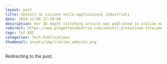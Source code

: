 ```yaml
---
layout: post
title: Sensori di visione nelle applicazioni industriali
date: 2024-11-06 17:39:00
description: Our 3D depth stitching article was published in italian magazene
redirect: https://www.progettoindustria.com/sensori-proiezione-telecamere-visione-analog-devices-2d-3d-pixel-sistema-ottico/
tags: Tof ADI
categories: Tech-Publications
thumbnail: assets/img/italian_website.png
---
```

Redirecting to the post.
